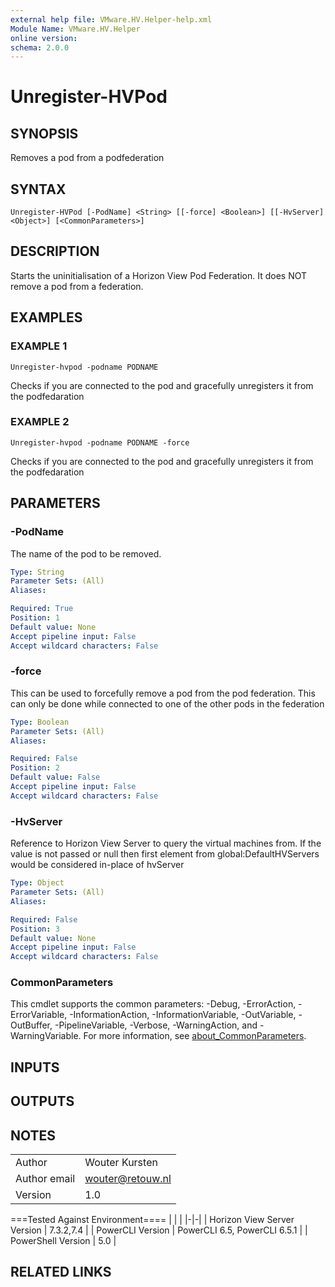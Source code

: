 ```yaml
---
external help file: VMware.HV.Helper-help.xml
Module Name: VMware.HV.Helper
online version:
schema: 2.0.0
---
```


# Unregister-HVPod

## SYNOPSIS
Removes a pod from a podfederation

## SYNTAX

```
Unregister-HVPod [-PodName] <String> [[-force] <Boolean>] [[-HvServer] <Object>] [<CommonParameters>]
```

## DESCRIPTION
Starts the uninitialisation of a Horizon View Pod Federation.
It does NOT remove a pod from a federation.

## EXAMPLES

### EXAMPLE 1
```
Unregister-hvpod -podname PODNAME
```

Checks if you are connected to the pod and gracefully unregisters it from the podfedaration

### EXAMPLE 2
```
Unregister-hvpod -podname PODNAME -force
```

Checks if you are connected to the pod and gracefully unregisters it from the podfedaration

## PARAMETERS

### -PodName
The name of the pod to be removed.

```yaml
Type: String
Parameter Sets: (All)
Aliases:

Required: True
Position: 1
Default value: None
Accept pipeline input: False
Accept wildcard characters: False
```

### -force
This can be used to forcefully remove a pod from the pod federation.
This can only be done while connected to one of the other pods in the federation

```yaml
Type: Boolean
Parameter Sets: (All)
Aliases:

Required: False
Position: 2
Default value: False
Accept pipeline input: False
Accept wildcard characters: False
```

### -HvServer
Reference to Horizon View Server to query the virtual machines from.
If the value is not passed or null then
first element from global:DefaultHVServers would be considered in-place of hvServer

```yaml
Type: Object
Parameter Sets: (All)
Aliases:

Required: False
Position: 3
Default value: None
Accept pipeline input: False
Accept wildcard characters: False
```

### CommonParameters
This cmdlet supports the common parameters: -Debug, -ErrorAction, -ErrorVariable, -InformationAction, -InformationVariable, -OutVariable, -OutBuffer, -PipelineVariable, -Verbose, -WarningAction, and -WarningVariable. For more information, see [about_CommonParameters](http://go.microsoft.com/fwlink/?LinkID=113216).

## INPUTS

## OUTPUTS

## NOTES
| | |
|-|-|
| Author | Wouter Kursten |
| Author email | wouter@retouw.nl |
| Version | 1.0 |

===Tested Against Environment====
| | |
|-|-|
| Horizon View Server Version | 7.3.2,7.4 |
| PowerCLI Version | PowerCLI 6.5, PowerCLI 6.5.1 |
| PowerShell Version | 5.0 |

## RELATED LINKS
